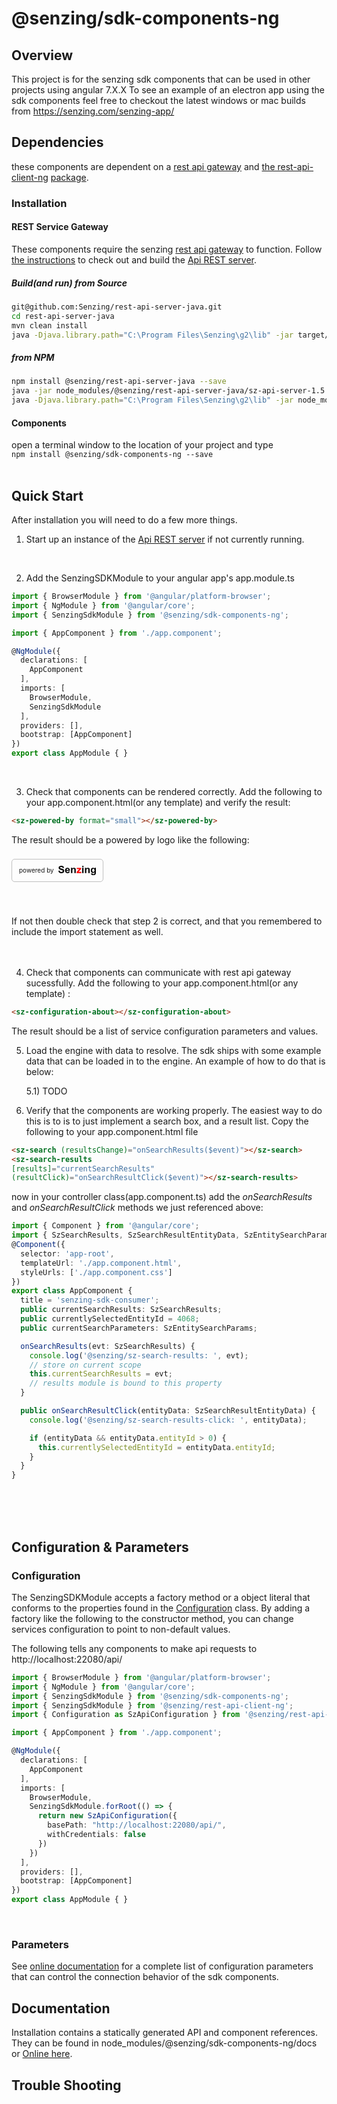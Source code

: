 # @senzing/sdk-components-ng

## Overview
This project is for the senzing sdk components that can be used in other projects using angular 7.X.X
To see an example of an electron app using the sdk components feel free to checkout the latest windows or mac builds from https://senzing.com/senzing-app/

## Dependencies
these components are dependent on a [rest api gateway](https://github.com/Senzing/rest-api-server-java/) and [the rest-api-client-ng](https://github.com/Senzing/rest-api-client-ng/) [package](https://www.npmjs.com/package/@senzing/rest-api-client-ng). 

### Installation
#### REST Service Gateway
These components require the senzing [rest api gateway](https://github.com/Senzing/rest-api-server-java/) to function. Follow [the instructions](https://github.com/Senzing/rest-api-server-java/) to check out and build the [Api REST server](https://github.com/Senzing/rest-api-server-java/).

##### Build(and run) from Source
```bash
git@github.com:Senzing/rest-api-server-java.git
cd rest-api-server-java
mvn clean install
java -Djava.library.path="C:\Program Files\Senzing\g2\lib" -jar target/sz-api-server-1.5.0.jar -iniFile %LOCALAPPDATA%/Senzing/Workbench/project_1/g2.ini
```

##### from NPM
```bash
npm install @senzing/rest-api-server-java --save
java -jar node_modules/@senzing/rest-api-server-java/sz-api-server-1.5.0.jar
java -Djava.library.path="C:\Program Files\Senzing\g2\lib" -jar node_modules/@senzing/rest-api-server-java/sz-api-server-1.5.0.jar -iniFile node_modules/@senzing/rest-api-server-java/g2.ini
```

#### Components
open a terminal window to the location of your project and type  
`npm install @senzing/sdk-components-ng --save`
<br/> <br/> 


## Quick Start
After installation you will need to do a few more things.

1) Start up an instance of the [Api REST server](https://github.com/Senzing/rest-api-server-java/) if not currently running.
  <br/> 


2) Add the SenzingSDKModule to your angular app's app.module.ts 
```typescript
import { BrowserModule } from '@angular/platform-browser';
import { NgModule } from '@angular/core';
import { SenzingSdkModule } from '@senzing/sdk-components-ng';

import { AppComponent } from './app.component';

@NgModule({
  declarations: [
    AppComponent
  ],
  imports: [
    BrowserModule,
    SenzingSdkModule
  ],
  providers: [],
  bootstrap: [AppComponent]
})
export class AppModule { }
```
  <br/> 
  
3) Check that components can be rendered correctly. Add the following to your app.component.html(or any template) and verify the result: 
```html
<sz-powered-by format="small"></sz-powered-by>
```
The result should be a powered by logo like the following:
<div style="display: block;">
<div style="
  display: inline-flex;
  align-items: center;
  justify-content: center;
  line-height: 14px;
  font-size: 10px;
  padding: 10px 11px;
  border-radius: 5px;
  border: 1px solid #c0c0c0;
  margin: 8px 12px 40px 0px;">
<span style="margin-right: 7px;">powered by</span>
<svg version="1.1" scale="0.5" xmlns="http://www.w3.org/2000/svg" xmlns:xlink="http://www.w3.org/1999/xlink" x="0" y="0" width="60" viewBox="0, 0, 537.609, 135.141" style="align-self: flex-end;">
    <g id="Layer_1" transform="translate(-35.191, -241.664)">
      <g>
        <path d="M35.191,312.961 L55.441,310.992 Q57.27,321.188 62.859,325.969 Q68.449,330.75 77.941,330.75 Q87.996,330.75 93.094,326.496 Q98.191,322.242 98.191,316.547 Q98.191,312.891 96.047,310.324 Q93.902,307.758 88.559,305.859 Q84.902,304.594 71.895,301.359 Q55.16,297.211 48.41,291.164 Q38.918,282.656 38.918,270.422 Q38.918,262.547 43.383,255.691 Q47.848,248.836 56.25,245.25 Q64.652,241.664 76.535,241.664 Q95.941,241.664 105.75,250.172 Q115.559,258.68 116.051,272.883 L95.238,273.797 Q93.902,265.852 89.508,262.371 Q85.113,258.891 76.324,258.891 Q67.254,258.891 62.121,262.617 Q58.816,265.008 58.816,269.016 Q58.816,272.672 61.91,275.273 Q65.848,278.578 81.035,282.164 Q96.223,285.75 103.5,289.582 Q110.777,293.414 114.891,300.059 Q119.004,306.703 119.004,316.477 Q119.004,325.336 114.082,333.07 Q109.16,340.805 100.16,344.566 Q91.16,348.328 77.73,348.328 Q58.184,348.328 47.707,339.293 Q37.23,330.258 35.191,312.961 z" fill="#000000"></path>
        <path d="M179.613,322.734 L199.301,326.039 Q195.504,336.867 187.312,342.527 Q179.121,348.188 166.816,348.188 Q147.34,348.188 137.988,335.461 Q130.605,325.266 130.605,309.727 Q130.605,291.164 140.309,280.652 Q150.012,270.141 164.848,270.141 Q181.512,270.141 191.145,281.145 Q200.777,292.148 200.355,314.859 L150.855,314.859 Q151.066,323.648 155.637,328.535 Q160.207,333.422 167.027,333.422 Q171.668,333.422 174.832,330.891 Q177.996,328.359 179.613,322.734 z M180.738,302.766 Q180.527,294.188 176.309,289.723 Q172.09,285.258 166.043,285.258 Q159.574,285.258 155.355,289.969 Q151.137,294.68 151.207,302.766 z" fill="#000000"></path>
        <path d="M284.379,346.5 L264.621,346.5 L264.621,308.391 Q264.621,296.297 263.355,292.746 Q262.09,289.195 259.242,287.227 Q256.395,285.258 252.387,285.258 Q247.254,285.258 243.176,288.07 Q239.098,290.883 237.586,295.523 Q236.074,300.164 236.074,312.68 L236.074,346.5 L216.316,346.5 L216.316,271.828 L234.668,271.828 L234.668,282.797 Q244.441,270.141 259.277,270.141 Q265.816,270.141 271.23,272.496 Q276.645,274.852 279.422,278.508 Q282.199,282.164 283.289,286.805 Q284.379,291.445 284.379,300.094 z" fill="#000000"></path>
        <g>
          <path d="M296.973,347 L296.973,331.602 L324.957,299.469 Q331.848,291.594 335.152,288.289 Q331.707,288.5 326.082,288.57 L299.715,288.711 L299.715,272.328 L361.449,272.328 L361.449,286.32 L332.902,319.227 L322.848,330.125 Q331.074,329.633 333.043,329.633 L363.629,329.633 L363.629,347 z" fill="#FF0000"></path>
          <path d="M296.973,347 L296.973,331.602 L324.957,299.469 Q331.848,291.594 335.152,288.289 Q331.707,288.5 326.082,288.57 L299.715,288.711 L299.715,272.328 L361.449,272.328 L361.449,286.32 L332.902,319.227 L322.848,330.125 Q331.074,329.633 333.043,329.633 L363.629,329.633 L363.629,347 z" fill-opacity="0" stroke="#FF0000" stroke-width="1"></path>
        </g>
        <path d="M376.418,261.703 L376.418,243.422 L396.176,243.422 L396.176,261.703 z M376.418,346.5 L376.418,271.828 L396.176,271.828 L396.176,346.5 z" fill="#000000"></path>
        <path d="M484.348,346.5 L464.59,346.5 L464.59,308.391 Q464.59,296.297 463.324,292.746 Q462.059,289.195 459.211,287.227 Q456.363,285.258 452.355,285.258 Q447.223,285.258 443.145,288.07 Q439.066,290.883 437.555,295.523 Q436.043,300.164 436.043,312.68 L436.043,346.5 L416.285,346.5 L416.285,271.828 L434.637,271.828 L434.637,282.797 Q444.41,270.141 459.246,270.141 Q465.785,270.141 471.199,272.496 Q476.613,274.852 479.391,278.508 Q482.168,282.164 483.258,286.805 Q484.348,291.445 484.348,300.094 z" fill="#000000"></path>
        <path d="M502.559,351.422 L525.129,354.164 Q525.691,358.102 527.73,359.578 Q530.543,361.688 536.59,361.688 Q544.324,361.688 548.191,359.367 Q550.793,357.82 552.129,354.375 Q553.043,351.914 553.043,345.305 L553.043,334.406 Q544.184,346.5 530.684,346.5 Q515.637,346.5 506.848,333.773 Q499.957,323.719 499.957,308.742 Q499.957,289.969 508.992,280.055 Q518.027,270.141 531.457,270.141 Q545.309,270.141 554.309,282.305 L554.309,271.828 L572.801,271.828 L572.801,338.836 Q572.801,352.055 570.621,358.594 Q568.441,365.133 564.504,368.859 Q560.566,372.586 553.992,374.695 Q547.418,376.805 537.363,376.805 Q518.379,376.805 510.434,370.301 Q502.488,363.797 502.488,353.812 Q502.488,352.828 502.559,351.422 z M520.207,307.617 Q520.207,319.5 524.812,325.02 Q529.418,330.539 536.168,330.539 Q543.41,330.539 548.402,324.879 Q553.395,319.219 553.395,308.109 Q553.395,296.508 548.613,290.883 Q543.832,285.258 536.52,285.258 Q529.418,285.258 524.812,290.777 Q520.207,296.297 520.207,307.617 z" fill="#000000"></path>
      </g>
    </g>
</svg>
</div></div>

If not then double check that step 2 is correct, and that you remembered to include the 
import statement as well.
<br/> 
<br/> 
<br/>
  

4) Check that components can communicate with rest api gateway sucessfully. Add the following to your app.component.html(or any template) : 
```html
<sz-configuration-about></sz-configuration-about>
```
The result should be a list of service configuration parameters and values.


5) Load the engine with data to resolve. 
   The sdk ships with some example data that can be loaded in to the engine. An example of how to do that  is below:

   5.1) TODO

6) Verify that the components are working properly. The easiest way to do this is to is to just implement a search box, and a result list. Copy the following to your app.component.html file
```html
<sz-search (resultsChange)="onSearchResults($event)"></sz-search>
<sz-search-results 
[results]="currentSearchResults" 
(resultClick)="onSearchResultClick($event)"></sz-search-results>
```
now in your controller class(app.component.ts) add the *onSearchResults* and *onSearchResultClick* methods we just referenced above:
```typescript
import { Component } from '@angular/core';
import { SzSearchResults, SzSearchResultEntityData, SzEntitySearchParams } from '@senzing/sdk-components-ng';
@Component({
  selector: 'app-root',
  templateUrl: './app.component.html',
  styleUrls: ['./app.component.css']
})
export class AppComponent {
  title = 'senzing-sdk-consumer';
  public currentSearchResults: SzSearchResults;
  public currentlySelectedEntityId = 4068;
  public currentSearchParameters: SzEntitySearchParams;

  onSearchResults(evt: SzSearchResults) {
    console.log('@senzing/sz-search-results: ', evt);
    // store on current scope
    this.currentSearchResults = evt;
    // results module is bound to this property
  }

  public onSearchResultClick(entityData: SzSearchResultEntityData) {
    console.log('@senzing/sz-search-results-click: ', entityData);

    if (entityData && entityData.entityId > 0) {
      this.currentlySelectedEntityId = entityData.entityId;
    }
  }
}
```


<br/> <br/> <br/> 

## Configuration & Parameters

### Configuration
The SenzingSDKModule accepts a factory method or a object literal that conforms to the 
properties found in the [Configuration](https://senzing.github.io/rest-api-client-ng/classes/Configuration.html) class. By adding a factory like the following to the constructor method, you can change services configuration to point to non-default values.

The following tells any components to make api requests to http://localhost:22080/api/
```typescript
import { BrowserModule } from '@angular/platform-browser';
import { NgModule } from '@angular/core';
import { SenzingSdkModule } from '@senzing/sdk-components-ng';
import { SenzingSdkModule } from '@senzing/rest-api-client-ng';
import { Configuration as SzApiConfiguration } from '@senzing/rest-api-client-ng';

import { AppComponent } from './app.component';

@NgModule({
  declarations: [
    AppComponent
  ],
  imports: [
    BrowserModule,
    SenzingSdkModule.forRoot(() => {
      return new SzApiConfiguration({
        basePath: "http://localhost:22080/api/",
        withCredentials: false
      })
    })
  ],
  providers: [],
  bootstrap: [AppComponent]
})
export class AppModule { }
```
<br/> 

### Parameters
See [online documentation](https://senzing.github.io/rest-api-client-ng/classes/Configuration.html) for a complete list of configuration parameters that can control the connection behavior of the sdk components.


## Documentation
Installation contains a statically generated API and component references. They can be found in
node_modules/@senzing/sdk-components-ng/docs or [Online here](https://senzing.github.io/sdk-components-ng/).


## Trouble Shooting
